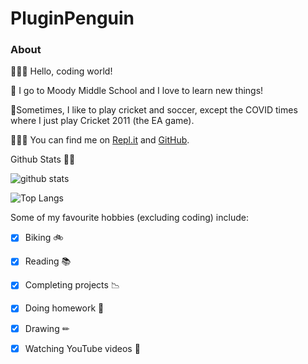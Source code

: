 # PluginPenguin #


### **About** ###

🙋🏻‍♂️ Hello, coding world!

🏫 I go to Moody Middle School and I love to learn new things!

🏏Sometimes, I like to play cricket and soccer, except the COVID times where I just play Cricket 2011 (the EA game).

👨🏻‍💻 You can find me on [Repl.it](http://repl.it/@YashasShah) and [GitHub](http://github.com/ParrotCode101).


Github Stats 🦸‍♂️

![github stats](https://github-readme-stats.vercel.app/api?username=PluginPenguin)

![Top Langs](https://github-readme-stats.vercel.app/api/top-langs/?username=PluginPenguin)

Some of my favourite hobbies (excluding coding) include:
- [x] Biking 🚲
- [x] Reading 📚
- [x] Completing projects 📉
- [x] Doing homework 📝
- [x] Drawing ✏
- [x] Watching YouTube videos 📼



